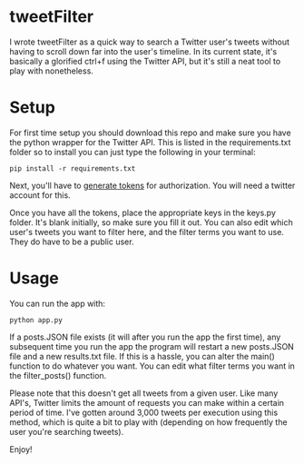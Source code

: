# tweetFilter
I wrote tweetFilter as a quick way to search a Twitter user's tweets without having to scroll down far into the user's timeline. In its current state, it's basically a glorified ctrl+f using the Twitter API, but it's still a neat tool to play with nonetheless.

# Setup
For first time setup you should download this repo and make sure you have the python wrapper for the Twitter API. This is listed in the requirements.txt folder so to install you can just type the following in your terminal:

```
pip install -r requirements.txt
```

Next, you'll have to <a href="https://dev.twitter.com/oauth/overview/application-owner-access-tokens">generate tokens</a> for authorization. You will need a twitter account for this.

Once you have all the tokens, place the appropriate keys in the keys.py folder. It's blank initially, so make sure you fill it out. You can also edit which user's tweets you want to filter here, and the filter terms you want to use. They do have to be a public user.

# Usage
You can run the app with:

```
python app.py
```

If a posts.JSON file exists (it will after you run the app the first time), any subsequent time you run the app the program will restart a new posts.JSON file and a new results.txt file. If this is a hassle, you can alter the main() function to do whatever you want. You can edit what filter terms you want in the filter_posts() function.

Please note that this doesn't get all tweets from a given user. Like many API's, Twitter limits the amount of requests you can make within a certain period of time. I've gotten around 3,000 tweets per execution using this method, which is quite a bit to play with (depending on how frequently the user you're searching tweets).

Enjoy!